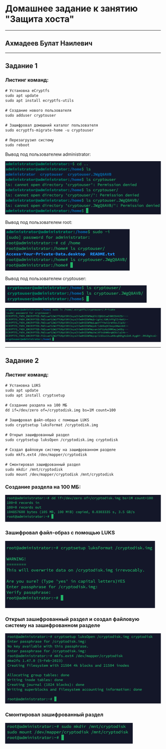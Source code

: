 # Домашнее задание к занятию "Защита хоста"

---

## Ахмадеев Булат Наилевич

---

## Задание 1

### Листинг команд:

```
# Установка eCryptfs
sudo apt update
sudo apt install ecryptfs-utils

# Создание нового пользователя
sudo adduser cryptouser

# Зашифровал домашний каталог пользователя
sudo ecryptfs-migrate-home -u cryptouser

# Перезагрузил систему
sudo reboot
```

Вывод под пользователем administrator:

![alt text](<images/Снимок экрана 2024-09-23 в 01.43.18.png>)

Вывод под пользователем root:

![alt text](<images/Снимок экрана 2024-09-23 в 01.44.56.png>)

Вывод под пользователем cryptouser:

![alt text](<images/Снимок экрана 2024-09-23 в 01.49.22.png>)

![alt text](<images/Снимок экрана 2024-09-23 в 01.53.17.png>)

---

## Задание 2

### Листинг команд:

```
# Установка LUKS
sudo apt update
sudo apt install cryptsetup

# Создание раздела на 100 МБ
dd if=/dev/zero of=/cryptodisk.img bs=1M count=100

# Зашифровал файл-образ с помощью LUKS
sudo cryptsetup luksFormat /cryptodisk.img

# Открыл зашифрованный раздел
sudo cryptsetup luksOpen /cryptodisk.img cryptodisk

# Создал файловую систему на зашифрованном разделе
sudo mkfs.ext4 /dev/mapper/cryptodisk

# Смонтировал зашифрованный раздел
sudo mkdir /mnt/cryptodisk
sudo mount /dev/mapper/cryptodisk /mnt/cryptodisk
```

### Создание раздела на 100 МБ:

![alt text](<images/Снимок экрана 2024-09-23 в 01.58.08.png>)

### Зашифровал файл-образ с помощью LUKS

![alt text](<images/Снимок экрана 2024-09-23 в 02.00.46.png>)

### Открыл зашифрованный раздел и создал файловую систему на зашифрованном разделе

![alt text](<images/Снимок экрана 2024-09-23 в 02.02.30.png>)

### Смонтировал зашифрованный раздел

![alt text](<images/Снимок экрана 2024-09-23 в 02.03.50.png>)
